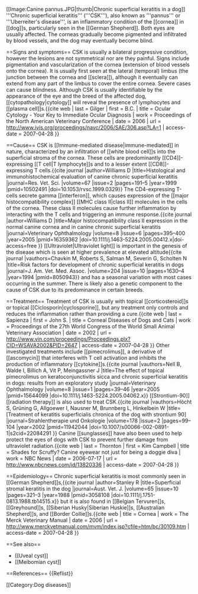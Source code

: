 [[Image:Canine pannus.JPG|thumb|Chronic superficial keratitis in a dog]]
'''Chronic superficial keratitis''' ('''CSK'''), also known as '''pannus''' or '''Uberreiter's disease''', is an inflammatory condition of the [[cornea]] in [[dog]]s, particularly seen in the [[German Shepherd]]. Both eyes are usually affected. The corneas gradually become pigmented and  infiltrated by blood vessels, and the dog may eventually become blind.

==Signs and symptoms==
CSK is usually a bilateral progressive condition, however the lesions are not symmetrical nor are they painful.  Signs include pigmentation and vascularization of the cornea (extension of blood vessels onto the cornea).  It is usually first seen at the lateral (temporal) limbus (the junction between the cornea and [[sclera]]), although it eventually can extend from any part of the limbus to cover the entire cornea.  Severe cases can cause blindness.  Although CSK is usually identifiable by the appearance of the eye and the breed of the affected dog, [[cytopathology|cytology]] will reveal the presence of lymphocytes and [[plasma cell]]s.<ref>{{cite web | last = Gilger | first = B.C. | title = Ocular Cytology - Your Key to Immediate Ocular Diagnosis | work = Proceedings of the North American Veterinary Conference | date = 2006 | url = http://www.ivis.org/proceedings/navc/2006/SAE/306.asp?LA=1 | access-date = 2007-04-28 }}</ref>

==Cause==
CSK is [[Immune-mediated disease|immune-mediated]] in nature, characterized by an infiltration of [[white blood cell]]s into the superficial stroma of the cornea.  These cells are predominantly [[CD4]]-expressing [[T cell|T lymphocyte]]s and to a lesser extent [[CD8]]-expressing T cells.<ref>{{cite journal |author=Williams D |title=Histological and immunohistochemical evaluation of canine chronic superficial keratitis |journal=Res. Vet. Sci. |volume=67 |issue=2 |pages=191–5 |year=1999 |pmid=10502491 |doi=10.1053/rvsc.1999.0329}}</ref>  The CD4-expressing T-cells secrete gamma [[interferon]], which causes expression of the [[major histocompatibility complex]] [[MHC class II|class II]] molecules in the cells of the cornea.  These class II molecules cause further inflammation by interacting with the T cells and triggering an immune response.<ref>{{cite journal |author=Williams D |title=Major histocompatibility class II expression in the normal canine cornea and in canine chronic superficial keratitis |journal=Veterinary Ophthalmology |volume=8 |issue=6 |pages=395–400 |year=2005 |pmid=16359362 |doi=10.1111/j.1463-5224.2005.00412.x|doi-access=free }}</ref>  [[Ultraviolet|Ultraviolet light]] is important in the genesis of the disease which is seen at higher prevalence at elevated altitude<ref>{{cite journal |vauthors=Chavkin M, Roberts S, Salman M, Severin G, Scholten N |title=Risk factors for development of chronic superficial keratitis in dogs |journal=J. Am. Vet. Med. Assoc. |volume=204 |issue=10 |pages=1630–4 |year=1994 |pmid=8050943}}</ref> and has a seasonal variation with most cases occurring in the summer.  There is likely also a genetic component to the cause of CSK due to its predominance in certain breeds.

==Treatment==
Treatment of CSK is usually with topical [[corticosteroid]]s or topical [[Ciclosporin|cyclosporine]], but any treatment only controls and reduces the inflammation rather than providing a cure.<ref>{{cite web | last = Sapienza | first = John S. | title = Corneal Diseases of Dogs and Cats | work = Proceedings of the 27th World Congress of the World Small Animal Veterinary Association | date = 2002 | url = http://www.vin.com/proceedings/Proceedings.plx?CID=WSAVA2002&PID=2647 | access-date = 2007-04-28 }}</ref>  Other investigated treatments include [[pimecrolimus]], a derivative of [[ascomycin]] that interferes with T cell activation and inhibits the production of inflammatory [[cytokine]]s.<ref>{{cite journal |vauthors=Nell B, Walde I, Billich A, Vit P, Meingassner J |title=The effect of topical pimecrolimus on keratoconjunctivitis sicca and chronic superficial keratitis in dogs: results from an exploratory study |journal=Veterinary Ophthalmology |volume=8 |issue=1 |pages=39–46 |year=2005 |pmid=15644099 |doi=10.1111/j.1463-5224.2005.04062.x}}</ref>  [[Strontium-90]] [[radiation therapy]] is also used to treat CSK.<ref>{{cite journal |vauthors=Höcht S, Grüning G, Allgoewer I, Nausner M, Brunnberg L, Hinkelbein W |title=[Treatment of keratitis superficialis chronica of the dog with strontium 90] |journal=Strahlentherapie und Onkologie |volume=178 |issue=2 |pages=99–104 |year=2002 |pmid=11942044 |doi=10.1007/s00066-002-0891-1|s2cid=22084291 }}</ref>  Canine [[sunglasses]] have also been used to help protect the eyes of dogs with CSK to prevent further damage from ultraviolet radiation.<ref>{{cite web | last = Thornton | first = Kim Campbell | title = Shades for Scruffy? Canine eyewear not just for being a doggie diva | work = NBC News | date = 2006-07-17 | url = http://www.nbcnews.com/id/13820336 | access-date = 2007-04-28 }}</ref>

==Epidemiology==
Chronic superficial keratitis is most commonly seen in [[German Shepherd]]s,<ref>{{cite journal |author=Stanley R |title=Superficial stromal keratitis in the dog |journal=Aust. Vet. J. |volume=65 |issue=10 |pages=321–3 |year=1988 |pmid=3058108 |doi=10.1111/j.1751-0813.1988.tb14515.x}}</ref> but it is also found in [[Belgian Tervuren]]s, [[Greyhound]]s, [[Siberian Husky|Siberian Huskie]]s, [[Australian Shepherd]]s, and [[Border Collie]]s.<ref>{{cite web | title = Cornea | work = The Merck Veterinary Manual | date = 2006 | url = http://www.merckvetmanual.com/mvm/index.jsp?cfile=htm/bc/30109.htm | access-date = 2007-04-28 }}</ref>

==See also==
* [[Uveal cyst]]
* [[Meibomian cyst]]

==References==
{{Reflist}}

[[Category:Dog diseases]]